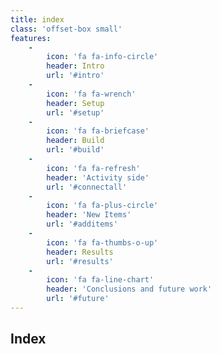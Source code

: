 ```yaml
---
title: index
class: 'offset-box small'
features:
    -
        icon: 'fa fa-info-circle'
        header: Intro
        url: '#intro'
    -
        icon: 'fa fa-wrench'
        header: Setup
        url: '#setup'
    -
        icon: 'fa fa-briefcase'
        header: Build
        url: '#build'
    -
        icon: 'fa fa-refresh'
        header: 'Activity side'
        url: '#connectall'
    -
        icon: 'fa fa-plus-circle'
        header: 'New Items'
        url: '#additems'
    -
        icon: 'fa fa-thumbs-o-up'
        header: Results
        url: '#results'
    -
        icon: 'fa fa-line-chart'
        header: 'Conclusions and future work'
        url: '#future'
---
```


## Index
